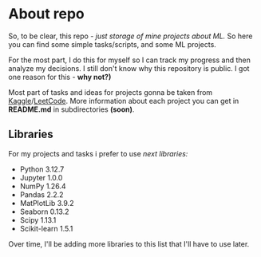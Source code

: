 # About repo

So, to be clear, this repo - *just storage of mine projects about ML.*
So here you can find some simple tasks/scripts, and some ML projects.

For the most part, I do this for myself so I can track my progress and then analyze my decisions. I still don't know why this repository is public. I got one reason for this - **why not?)**

Most part of tasks and ideas for projects gonna be taken from [Kaggle](https://www.kaggle.com/)/[LeetCode](https://leetcode.com/). More information about each project you can get in **README.md** in subdirectories **(soon)**.
## Libraries

For my projects and tasks i prefer to use *next libraries:*

- Python 3.12.7
- Jupyter 1.0.0
- NumPy 1.26.4
- Pandas 2.2.2
- MatPlotLib 3.9.2
- Seaborn 0.13.2
- Scipy 1.13.1
- Scikit-learn 1.5.1

Over time, I'll be adding more libraries to this list that I'll have to use later.
